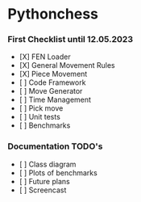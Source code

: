 # Pythonchess

### First Checklist until 12.05.2023

- \[X\] FEN Loader
- \[X\] General Movement Rules
- \[X\] Piece Movement
- \[ \] Code Framework
- \[ \] Move Generator
- \[ \] Time Management
- \[ \] Pick move
- \[ \] Unit tests
- \[ \] Benchmarks

### Documentation TODO's

- \[ \] Class diagram
- \[ \] Plots of benchmarks
- \[ \] Future plans
- \[ \] Screencast
